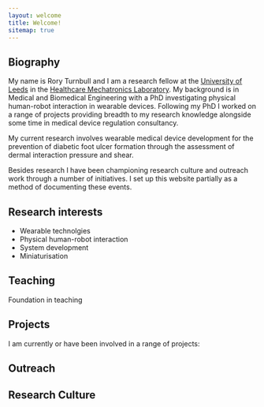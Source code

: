 ```yaml
---
layout: welcome
title: Welcome!
sitemap: true
---
```


## Biography

My name is Rory Turnbull and I am a research fellow at the [University of Leeds](https://www.leeds.ac.uk/) in the [Healthcare Mechatronics Laboratory](https://eps.leeds.ac.uk/mechanical-engineering-research-design-robotics-optimisation/doc/healthcare-mechatronics). My background is in Medical and Biomedical Engineering with a PhD investigating physical human-robot interaction in wearable devices. Following my PhD I worked on a range of projects providing breadth to my research knowledge alongside some time in medical device regulation consultancy. 

My current research involves wearable medical device development for the prevention of diabetic foot ulcer formation through the assessment of dermal interaction pressure and shear.

Besides research I have been championing research culture and outreach work through a number of initiatives. I set up this website partially as a method of documenting these events.

## Research interests

 <ul>
  <li>Wearable technolgies</li>
  <li>Physical human-robot interaction</li>
  <li>System development</li>
  <li>Miniaturisation</li>
</ul> 

## Teaching

Foundation in teaching


## Projects

I am currently or have been involved in a range of projects:

<!--projects-->


## Outreach

<!--outreach-->



## Research Culture

<!--culture-->